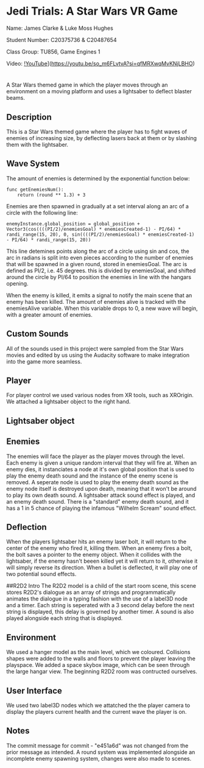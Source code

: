 # Jedi Trials: A Star Wars VR Game

Name: James Clarke & Luke Moss Hughes

Student Number: C20375736 & C20487654

Class Group: TU856, Game Engines 1

Video:
[!YouTube](https://img.youtube.com/vi/so_m6FLvtvA/hqdefault.jpg)](https://youtu.be/so_m6FLvtvA?si=qfMRXwqMvKNjLBHO)


# 
A Star Wars themed game in which the player moves through an environment on a moving platform and uses a lightsaber to deflect blaster beams.

## Description
This is a Star Wars themed game where the player has to fight waves of enemies of increasing size, by deflecting lasers back at them or by slashing them with the lightsaber.

## Wave System
The amount of enemies is determined by the exponential function below:
```
func getEnemiesNum():
	return (round ** 1.3) + 3
```
Enemies are then spawned in gradually at a set interval along an arc of a circle with the following line:
```
enemyInstance.global_position = global_position + Vector3(cos((((PI/2)/enemiesGoal) * enemiesCreated-1) - PI/64) * randi_range(15, 20), 0, sin((((PI/2)/enemiesGoal) * enemiesCreated-1) - PI/64) * randi_range(15, 20))	
```
This line detemines points along the arc of a circle using sin and cos, the arc in radians is split into even pieces according to the number of enemies that will be spawned in a given round, stored in enemiesGoal.
The arc is defined as PI/2, i.e. 45 degrees. this is divided by enemiesGoal, and shifted around the circle by PI/64 to position the enemies in line with the hangars opening.

When the enemy is killed, it emits a signal to notify the main scene that an enemy has been killed. The amount of enemies alive is tracked with the enemiesAlive variable. When this variable drops to 0, a new wave will begin, with a greater amount of enemies.

## Custom Sounds
All of the sounds used in this project were sampled from the Star Wars movies and edited by us using the Audacity software to make integration into the game more seamless.

## Player
For player control we used various nodes from XR tools, such as XROrigin. We attached a lightsaber object to the right hand.

## Lightsaber object


## Enemies
The enemies will face the player as the player moves through the level. Each enemy is given a unique random interval that they will fire at. 
When an enemy dies, it instanciates a node at it's own global position that is used to play the enemy death sound and the instance of the enemy scene is removed. A seperate node is used to play the enemy death sound as the enemy node itself is destroyed upon death, meaning that it won't be around to play its own death sound. A lightsaber attack sound effect is played, and an enemy death sound. There is a "standard" enemy death sound, and it has a 1 in 5 chance of playing the infamous "Wilhelm Scream" sound effect.

## Deflection
When the players lightsaber hits an enemy laser bolt, it will return to the center of the enemy who fired it, killing them. When an enemy fires a bolt, the bolt saves a pointer to the enemy object. When it collides with the lightsaber, if the enemy hasn't beeen killed yet it will return to it, otherwise it will simply reverse its direction. When a bullet is deflected, it will play one of two potential sound effects.

##R2D2 Intro
The R2D2 model is a child of the start room scene, this scene stores R2D2's dialogue as an array of strings and programmatically animates the dialogue in a typing fashion with the use of a label3D node and a timer. Each string is seperated with a 3 second delay before the next string is displayed, this delay is governed by another timer. A sound is also played alongside each string that is displayed.

## Environment
We used a hanger model as the main level, which we coloured. Collisions shapes were added to the walls and floors to prevent the player leaving the playspace.
We added a space skybox image, which can be seen through the large hangar view. The beginning R2D2 room was contructed ourselves.

## User Interface
We used two label3D nodes which we attatched the the player camera to display the players current health and the current wave the player is on.


## Notes
The commit message for commit - "e451a6d" was not changed from the prior message as intended. A round system was implemented alongside an incomplete enemy spawning system, changes were also made to scenes.
